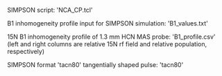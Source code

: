 SIMPSON script: 'NCA_CP.tcl'

B1 inhomogeneity profile input for SIMPSON simulation: 'B1_values.txt'

15N B1 inhomogeneity profile of 1.3 mm HCN MAS probe: 'B1_profile.csv' (left and right columns are relative 15N rf field and relative population, respectively)

SIMPSON format 'tacn80' tangentially shaped pulse: 'tacn80'
